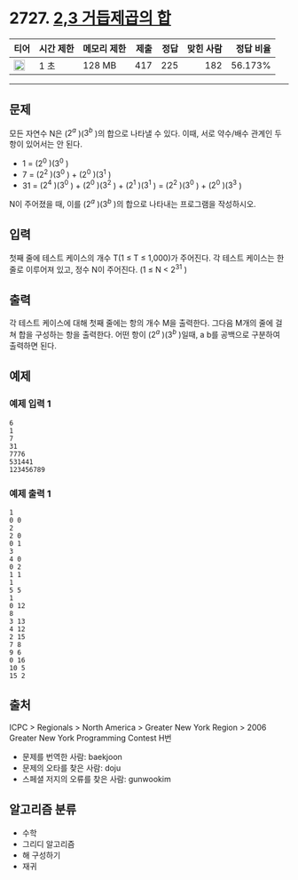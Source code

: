 # 2727. [2,3 거듭제곱의 합](https://www.acmicpc.net/problem/2727)

| 티어 | 시간 제한 | 메모리 제한 | 제출 | 정답 | 맞힌 사람 | 정답 비율 |
|---|---|---|---:|---:|---:|---:|
| <img src="https://static.solved.ac/tier_small/16.svg" width="20px" /> | 1 초 | 128 MB | 417 | 225 | 182 | 56.173% |

---

## 문제

모든 자연수 N은 ($2^{a}$
)($3^{b}$
)의 합으로 나타낼 수 있다. 이때, 서로 약수/배수 관계인 두 항이 있어서는 안 된다.

- 1 = ($2^{0}$ )($3^{0}$ )
- 7 = ($2^{2}$ )($3^{0}$ ) + ($2^{0}$ )($3^{1}$ )
- 31 = ($2^{4}$ )($3^{0}$ ) + ($2^{0}$ )($3^{2}$ ) + ($2^{1}$ )($3^{1}$ ) = ($2^{2}$ )($3^{0}$ ) + ($2^{0}$ )($3^{3}$ )

N이 주어졌을 때, 이를 ($2^{a}$
)($3^{b}$
)의 합으로 나타내는 프로그램을 작성하시오.

## 입력

첫째 줄에 테스트 케이스의 개수 T(1 ≤ T ≤ 1,000)가 주어진다. 각 테스트 케이스는 한줄로 이루어져 있고, 정수 N이 주어진다. (1 ≤ N < $2^{31}$
)

## 출력

각 테스트 케이스에 대해 첫째 줄에는 항의 개수 M을 출력한다. 그다음 M개의 줄에 걸쳐 합을 구성하는 항을 출력한다. 어떤 항이 ($2^{a}$
)($3^{b}$
)일때, a b를 공백으로 구분하여 출력하면 된다.

## 예제

### 예제 입력 1

```
6
1
7
31
7776
531441
123456789
```

### 예제 출력 1

```
1
0 0
2
2 0
0 1
3
4 0
0 2
1 1
1
5 5
1
0 12
8
3 13
4 12
2 15
7 8
9 6
0 16
10 5
15 2
```

## 출처

ICPC
\> 
Regionals
\> 
North America
\> 
Greater New York Region
\> 
2006 Greater New York Programming Contest
H번

- 문제를 번역한 사람: baekjoon
- 문제의 오타를 찾은 사람: doju
- 스페셜 저지의 오류를 찾은 사람: gunwookim

## 알고리즘 분류

- 수학
- 그리디 알고리즘
- 해 구성하기
- 재귀

